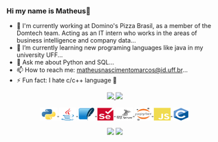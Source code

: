 ### Hi my name is Matheus👋

- 🔭 I'm currently working at Domino's Pizza Brasil, as a member of the Domtech team. Acting as an IT intern who works in the areas of business intelligence and company data...
- 🌱 I’m currently learning new programing languages like java in my university UFF...
- 💬 Ask me about Python and SQL...
- 📫 How to reach me: matheusnascimentomarcos@id.uff.br...
- ⚡ Fun fact: I hate c/c++ language 🤣

<div align="center">
  <a href="https://github.com/MatheusNascimentoMarcos">
  <img height="180em" src="https://github-readme-stats.vercel.app/api?username=MatheusNascimentoMarcos&show_icons=true&theme=tokyonight&include_all_commits=true&count_private=true"/>
  <img height="180em" src="https://github-readme-stats.vercel.app/api/top-langs/?username=MatheusNascimentoMarcos&layout=compact&langs_count=7&theme=tokyonight"/>
   <div>
   <div style="display: inline_block"><br>
  <img align="center" alt="MNM-Python" height="30" width="40" src="https://raw.githubusercontent.com/devicons/devicon/master/icons/python/python-original.svg">
  <img align="center" alt="MNM-Java" height="30" width="40" src="https://github.com/devicons/devicon/blob/master/icons/java/java-original.svg">
  <img align="center" alt="MNM-SQLite" height="30" width="40" src="https://github.com/devicons/devicon/blob/master/icons/sqlite/sqlite-original.svg">
  <img align="center" alt="MNM-Slenium" height="30" width="40" src="https://github.com/devicons/devicon/blob/master/icons/selenium/selenium-original.svg">
  <img align="center" alt="MNM-SQLServer" height="30" width="40" src="https://github.com/devicons/devicon/blob/master/icons/microsoftsqlserver/microsoftsqlserver-plain-wordmark.svg">
  <img align="center" alt="MNM-Jupyter" height="30" width="40" src="https://github.com/devicons/devicon/blob/master/icons/jupyter/jupyter-original-wordmark.svg">
  <img align="center" alt="MNM-JavaScript" height="30" width="40" src="https://github.com/devicons/devicon/blob/master/icons/javascript/javascript-plain.svg">
  <img align="center" alt="MNM-C" height="30" width="40" src="https://github.com/devicons/devicon/blob/master/icons/c/c-original.svg">
</div>
   
</div>
<div style="display: inline_block"><br>
  <a href="https://www.instagram.com/matheusnascimentomarcos/" target="_blank"><img src="https://img.shields.io/badge/-Instagram-%23E4405F?style=for-the-badge&logo=instagram&logoColor=white" target="_blank"></a>
  <a href="https://www.linkedin.com/in/matheus-nascimento-b0ab691b6" target="_blank"><img src="https://img.shields.io/badge/-LinkedIn-%230077B5?style=for-the-badge&logo=linkedin&logoColor=white" target="_blank"></a>
